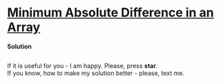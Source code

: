 # [Minimum Absolute Difference in an Array](https://www.hackerrank.com/challenges/minimum-absolute-difference-in-an-array/problem)

**Solution**
```python
```

If it is useful for you - I am happy. Please, press **star**.  
If you know, how to make my solution better - please, text me.
